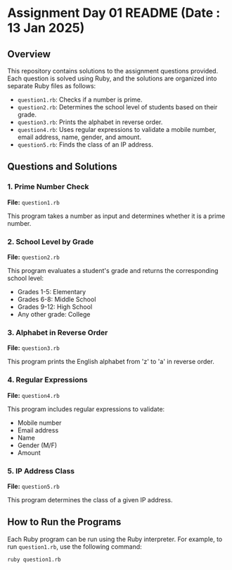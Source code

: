 # Assignment Day 01 README (Date : 13 Jan 2025)

## Overview
This repository contains solutions to the assignment questions provided. Each question is solved using Ruby, and the solutions are organized into separate Ruby files as follows:

- `question1.rb`: Checks if a number is prime.
- `question2.rb`: Determines the school level of students based on their grade.
- `question3.rb`: Prints the alphabet in reverse order.
- `question4.rb`: Uses regular expressions to validate a mobile number, email address, name, gender, and amount.
- `question5.rb`: Finds the class of an IP address.

## Questions and Solutions

### 1. Prime Number Check
**File:** `question1.rb`

This program takes a number as input and determines whether it is a prime number.

### 2. School Level by Grade
**File:** `question2.rb`

This program evaluates a student's grade and returns the corresponding school level:
- Grades 1-5: Elementary
- Grades 6-8: Middle School
- Grades 9-12: High School
- Any other grade: College

### 3. Alphabet in Reverse Order
**File:** `question3.rb`

This program prints the English alphabet from 'z' to 'a' in reverse order.

### 4. Regular Expressions
**File:** `question4.rb`

This program includes regular expressions to validate:
- Mobile number
- Email address
- Name
- Gender (M/F)
- Amount

### 5. IP Address Class
**File:** `question5.rb`

This program determines the class of a given IP address.

## How to Run the Programs
Each Ruby program can be run using the Ruby interpreter. For example, to run `question1.rb`, use the following command:
```sh
ruby question1.rb
